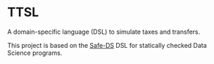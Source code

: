 # TTSL

A domain-specific language (DSL) to simulate taxes and transfers.

This project is based on the [Safe-DS](https://github.com/Safe-DS/DSL) DSL for statically checked Data Science programs.
